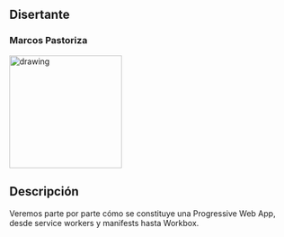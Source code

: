 ## Disertante

### Marcos Pastoriza

<img src="https://raw.githubusercontent.com/WebConfTech/website-2019/master/src/assets/images/speakers/marcos-pastoriza.jpg" alt="drawing" width="200"/>

## Descripción

Veremos parte por parte cómo se constituye una Progressive Web App, desde service workers y manifests hasta Workbox.

